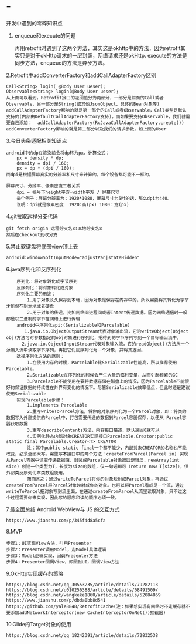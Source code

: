# -
开发中遇到的零碎知识点

1. enqueue和execute的问题

    再用retrofit时遇到了这两个方法，其实这是okhttp中的方法，因为retrofit其实只是对于okHttp请求的一层封装，网络请求还是okHttp.
    execute的方法是同步方法，enqueue的方法是异步方法。
    
2.Retrofit中addConverterFactory和addCallAdapterFactory区别

    Call<String> login( @Body User ueser);
    Observable<String> login(@Body User ueser);
    从上面可以看到，Retrofit接口的返回值分为两部分，一部分是前面的Call或者Observable，另一部分是String(或其他JsonObject、具体的Bean对象等)
    addCallAdapterFactory影响的就是第一部分的Call或者Observable，Call类型是默认支持的(内部由DefaultCallAdapterFactory支持)，而如果要支持Observable，我们就需要自己添加：  addCallAdapterFactory(RxJavaCallAdapterFactory.create())
    addConverterFactory影响的就是第二部分以及我们的请求参数，如上面的User
    
3.今日头条适配相关知识点

    android中的dp在渲染前会将dp转为px，计算公式：
        px = density * dp;
        density = dpi / 160;
        px = dp * (dpi / 160);
    而dpi是根据屏幕真实的分辨率和尺寸来计算的，每个设备都可能不一样的。
    
    屏幕尺寸、分辨率、像素密度三者关系
        dpi = 根号下height平方+width平方 / 屏幕尺寸
        举个例子：屏幕分辨率为：1920*1080，屏幕尺寸为5吋的话，那么dpi为440。
        说明：dpi就是像素密度  1920:高(px) 1080：宽(px)  
        
4.git拉取远程分支代码

    git fetch origin 远程分支名x:本地分支名x
    然后在checkout到改分支
    
5.禁止软键盘将底部view顶上去

    android:windowSoftInputMode="adjustPan|stateHidden"
    
6.java序列化和反序列化

        序列化：将对象转化成字节序列
        反序列化：将对象转化成对象
        序列化主要的用途：
            1.用于对象长久保存到本地，因为对象是保存在内存中的，所以需要将其转化为字节才能保存到本地或者硬盘
            2.用于对象的传递，比如网络间进程间或者Intent传递数据。因为网络通信时一般都是以二进制的字节在网络上进行传输
        android中序列化api:(Serializable和Parcelable)
           1.java.io.ObjectOutputStream代表对象输出流，它的writeObject(Object obj)方法可对参数指定的obj对象进行序列化，把得到的字节序列写到一个目标输出流中。
          2.java.io.ObjectInputStream代表对象输入流，它的readObject()方法从一个源输入流中读取字节序列，再把它们反序列化为一个对象，并将其返回。
        选择序列化方法的原则：
            1.在使用内存的时候，Parcelable比Serializable性能高，所以推荐使用Parcelable。
            2.Serializable在序列化的时候会产生大量的临时变量，从而引起频繁的GC
            3.Parcelable不能使用在要将数据存储在磁盘上的情况，因为Parcelable不能很好的保证数据的持续性在外界有变化的情况下。尽管Serializable效率低点，但此时还是建议使用Serializable 
        实现Parcelable步骤：
            1.implements Parcelable
            2.重写writeToParcel方法，将你的对象序列化为一个Parcel对象，即：将类的数据写入外部提供的Parcel中，打包需要传递的数据到Parcel容器保存，以便从 Parcel容器获取数据
            3.重写describeContents方法，内容接口描述，默认返回0就可以
            4.实例化静态内部对象CREATOR实现接口Parcelable.Creator:public static final Parcelable.Creator<T> CREATOR
            注：其中public static final一个都不能少，内部对象CREATOR的名称也不能改变，必须全部大写。需重写本接口中的两个方法：createFromParcel(Parcel in) 实现从Parcel容器中读取传递数据值，封装成Parcelable对象返回逻辑层，newArray(int size) 创建一个类型为T，长度为size的数组，仅一句话即可（return new T[size]），供外部类反序列化本类数组使用。
            简而言之：通过writeToParcel将你的对象映射成Parcel对象，再通过createFromParcel将Parcel对象映射成你的对象。也可以将Parcel看成是一个流，通过writeToParcel把对象写到流里面，在通过createFromParcel从流里读取对象，只不过这个过程需要你来实现，因此写的顺序和读的顺序必须一致。
            
7.最全面总结 Android WebView与 JS 的交互方式

    https://www.jianshu.com/p/345f4d8a5cfa

8.MVP

    步骤1：UI实现View方法，引用Presenter
    步骤2：Presenter调用Model，走Model具体逻辑
    步骤3：Model逻辑实现，回调Presenter方法
    步骤4：Presenter回调View，即回到UI，回调View方法
    
9.OkHttp实现缓存的策略

    https://blog.csdn.net/qq_30553235/article/details/79282113
    https://blog.csdn.net/u010256388/article/details/68491509/
    https://blog.csdn.net/wangkeke1860/article/details/52084869
    https://www.jianshu.com/p/dbda0bb8d541
    https://github.com/yale8848/RetrofitCache(注：如果想实现有网络时不走缓存就不要添加addNetworkInterceptor(new CacheInterceptorOnNet())拦截器)
   
10.Glide的Target对象的使用

    https://blog.csdn.net/qq_18242391/article/details/72832538
